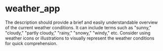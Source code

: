 # weather_app
The description should provide a brief and easily understandable overview of the current weather conditions. It can include terms such as "sunny," "cloudy," "partly cloudy," "rainy," "snowy," "windy," etc. Consider using weather icons or illustrations to visually represent the weather conditions for quick comprehension.
